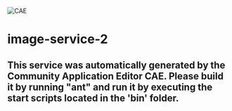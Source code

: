 ![CAE](https://github.com/testcae/application-uat-i10/blob/master/microservice-image-service-2/img/logo.png)  

image-service-2
===================


This service was automatically generated by the Community Application Editor CAE. Please build it by running "ant" and run it by executing the start scripts located in the 'bin' folder.
---------------
